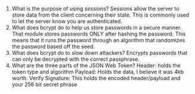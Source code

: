 <!-- Answers to the Short Answer Essay Questions go here -->

1. What is the purpose of using _sessions_?
Sessions allow the server to store data from the client concerning their state. This is commonly used to let the server know you are authenticated.
2. What does bcrypt do to help us store passwords in a secure manner.
That module stores passwords ONLY after hashing the password. This means that it runs the password through an algorithm that randomizes the password based off the seed.
3. What does bcrypt do to slow down attackers?
Encrypts passwords that can only be decrypted with the correct passphrase.
4. What are the three parts of the JSON Web Token?
Header: holds the token type and algorithm
Payload: Holds the data, I believe it was 4kb worth.
Verify Signature: This holds the encoded header/payload and your 256 bit secret phrase